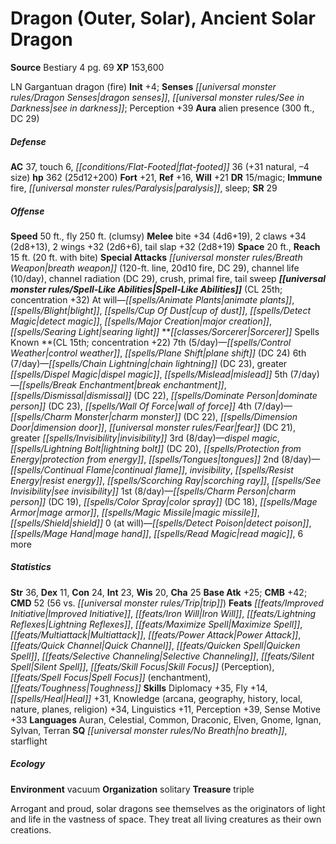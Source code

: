 ﻿---
cssclass: [monsters]
title1: Dragon (Outer, Solar), Ancient Solar Dragon
title2: Ancient Solar Dragon
CR: 18
sources:
- name: Bestiary 4
  page: 69
  link: http://paizo.com/products/btpy91ds?Pathfinder-Roleplaying-Game-Bestiary-4
XP: 153600
alignment: LN
size: Gargantuan
type: dragon
subtypes:
- fire
initiative:
  bonus: 4
senses:
  dragon senses: true
  see in darkness: true
auras:
- name: alien presence
  radius: 300
  DC: 29
AC:
  AC: 37
  touch: 6
  flat_footed: 36
  components:
    natural: 31
    size: -4
HP:
  HP: 362
  long: 25d12+200
saves:
  fort: 21
  ref: 16
  will: 21
DR:
- amount: 15
  weakness: magic
immunities:
- fire
- paralysis
- sleep
SR: 29
speeds:
  base: 50
  fly: 250
  fly_maneuverability: clumsy
attacks:
  melee:
  - - text: bite +34 (4d6+19)
      entries:
      - - damage: 4d6+19
      attack: bite
      bonus:
      - 34
    - text: 2 claws +34 (2d8+13)
      entries:
      - - damage: 2d8+13
      count: 2
      attack: claws
      bonus:
      - 34
    - text: 2 wings +32 (2d6+6)
      entries:
      - - damage: 2d6+6
      count: 2
      attack: wings
      bonus:
      - 32
    - text: tail slap +32 (2d8+19)
      entries:
      - - damage: 2d8+19
      attack: tail slap
      bonus:
      - 32
  special:
  - breath weapon (120-ft. line, 20d10 fire, DC 29)
  - channel life (10/day)
  - channel radiation (DC 29)
  - crush
  - primal fire
  - tail sweep
space: 20
reach: 15
reach_other: 20 ft. with bite
spell_like_abilities:
  entries:
  - name: animate plants
    source: default
    freq: At will
  - name: blight
    source: default
    freq: At will
  - superscripts:
    - APG
    name: cup of dust
    source: default
    freq: At will
  - name: detect magic
    source: default
    freq: At will
  - name: major creation
    source: default
    freq: At will
  - name: searing light
    source: default
    freq: At will
  sources:
  - name: default
    CL: 25
    concentration: 32
spells:
  entries:
  - name: control weather
    source: Sorcerer
    level: 7
  - name: plane shift
    source: Sorcerer
    level: 7
    DC: 24
  - name: chain lightning
    source: Sorcerer
    level: 6
    DC: 23
  - name: greater dispel magic
    source: Sorcerer
    level: 6
  - name: mislead
    source: Sorcerer
    level: 6
  - name: break enchantment
    source: Sorcerer
    level: 5
  - name: dismissal
    source: Sorcerer
    level: 5
    DC: 22
  - name: dominate person
    source: Sorcerer
    level: 5
    DC: 23
  - name: wall of force
    source: Sorcerer
    level: 5
  - name: charm monster
    source: Sorcerer
    level: 4
    DC: 22
  - name: dimension door
    source: Sorcerer
    level: 4
  - name: fear
    source: Sorcerer
    level: 4
    DC: 21
  - name: greater invisibility
    source: Sorcerer
    level: 4
  - name: dispel magic
    source: Sorcerer
    level: 3
  - name: lightning bolt
    source: Sorcerer
    level: 3
    DC: 20
  - name: protection from energy
    source: Sorcerer
    level: 3
  - name: tongues
    source: Sorcerer
    level: 3
  - name: continual flame
    source: Sorcerer
    level: 2
  - name: invisibility
    source: Sorcerer
    level: 2
  - name: resist energy
    source: Sorcerer
    level: 2
  - name: scorching ray
    source: Sorcerer
    level: 2
  - name: see invisibility
    source: Sorcerer
    level: 2
  - name: charm person
    source: Sorcerer
    level: 1
    DC: 19
  - name: color spray
    source: Sorcerer
    level: 1
    DC: 18
  - name: mage armor
    source: Sorcerer
    level: 1
  - name: magic missile
    source: Sorcerer
    level: 1
  - name: shield
    source: Sorcerer
    level: 1
  - name: detect poison
    source: Sorcerer
    level: 0
  - name: mage hand
    source: Sorcerer
    level: 0
  - name: read magic
    source: Sorcerer
    level: 0
  - name: 6 more
    source: Sorcerer
    level: 0
  sources:
  - name: Sorcerer
    type: known
    CL: 15
    concentration: 22
    slots:
      7: 5
      6: 7
      5: 7
      4: 7
      3: 8
      2: 8
      1: 8
      0: at-will
ability_scores:
  STR: 36
  DEX: 11
  CON: 24
  INT: 23
  WIS: 20
  CHA: 25
BAB: 25
CMB: 42
CMD: 52
CMD_other: 56 vs. trip
feats:
- name: Improved Initiative
- name: Iron Will
- name: Lightning Reflexes
- name: Maximize Spell
- name: Multiattack
- name: Power Attack
- superscripts:
  - UM
  name: Quick Channel
- name: Quicken Spell
- name: Selective Channeling
- name: Silent Spell
- name: Skill Focus (Perception)
- name: Spell Focus (enchantment)
- name: Toughness
skills:
  Diplomacy: 35
  Fly: 14
  Heal: 31
  Knowledge (arcana): 34
  Knowledge (geography): 34
  Knowledge (history): 34
  Knowledge (local): 34
  Knowledge (nature): 34
  Knowledge (planes): 34
  Knowledge (religion): 34
  Linguistics: 11
  Perception: 39
  Sense Motive: 33
languages:
- Auran
- Celestial
- Common
- Draconic
- Elven
- Gnome
- Ignan
- Sylvan
- Terran
special_qualities:
- no breath
- starflight
ecology:
  environment: vacuum
  organization: solitary
  treasure_type: triple
desc_long: Arrogant and proud, solar dragons see themselves as the originators of
  light and life in the vastness of space. They treat all living creatures as their
  own creations.

---

# Dragon (Outer, Solar), Ancient Solar Dragon

**Source** Bestiary 4 pg. 69
**XP** 153,600

LN Gargantuan dragon (fire)
**Init** +4; **Senses** _[[universal monster rules/Dragon Senses|dragon senses]]_, _[[universal monster rules/See in Darkness|see in darkness]]_; Perception +39
**Aura** alien presence (300 ft., DC 29)

##### Defense

**AC** 37, touch 6, _[[conditions/Flat-Footed|flat-footed]]_ 36 (+31 natural, –4 size)
**hp** 362 (25d12+200)
**Fort** +21, **Ref** +16, **Will** +21
**DR** 15/magic; **Immune** fire, _[[universal monster rules/Paralysis|paralysis]]_, sleep; **SR** 29

##### Offense
**Speed** 50 ft., fly 250 ft. (clumsy)
**Melee** bite +34 (4d6+19), 2 claws +34 (2d8+13), 2 wings +32 (2d6+6), tail slap +32 (2d8+19)
**Space** 20 ft., **Reach** 15 ft. (20 ft. with bite)
**Special Attacks** _[[universal monster rules/Breath Weapon|breath weapon]]_ (120-ft. line, 20d10 fire, DC 29), channel life (10/day), channel radiation (DC 29), crush, primal fire, tail sweep
**_[[universal monster rules/Spell-Like Abilities|Spell-Like Abilities]]_** (CL 25th; concentration +32)
At will—_[[spells/Animate Plants|animate plants]]_, _[[spells/Blight|blight]]_, _[[spells/Cup Of Dust|cup of dust]]_, _[[spells/Detect Magic|detect magic]]_, _[[spells/Major Creation|major creation]]_, _[[spells/Searing Light|searing light]]_
**_[[classes/Sorcerer|Sorcerer]]_ Spells Known **(CL 15th; concentration +22)
7th (5/day)—_[[spells/Control Weather|control weather]]_, _[[spells/Plane Shift|plane shift]]_ (DC 24)
6th (7/day)—_[[spells/Chain Lightning|chain lightning]]_ (DC 23), greater _[[spells/Dispel Magic|dispel magic]]_, _[[spells/Mislead|mislead]]_
5th (7/day)—_[[spells/Break Enchantment|break enchantment]]_, _[[spells/Dismissal|dismissal]]_ (DC 22), _[[spells/Dominate Person|dominate person]]_ (DC 23), _[[spells/Wall Of Force|wall of force]]_
4th (7/day)—_[[spells/Charm Monster|charm monster]]_ (DC 22), _[[spells/Dimension Door|dimension door]]_, _[[universal monster rules/Fear|fear]]_ (DC 21), greater _[[spells/Invisibility|invisibility]]_
3rd (8/day)—_dispel magic_, _[[spells/Lightning Bolt|lightning bolt]]_ (DC 20), _[[spells/Protection from Energy|protection from energy]]_, _[[spells/Tongues|tongues]]_
2nd (8/day)—_[[spells/Continual Flame|continual flame]]_, _invisibility_, _[[spells/Resist Energy|resist energy]]_, _[[spells/Scorching Ray|scorching ray]]_, _[[spells/See Invisibility|see invisibility]]_
1st (8/day)—_[[spells/Charm Person|charm person]]_ (DC 19), _[[spells/Color Spray|color spray]]_ (DC 18), _[[spells/Mage Armor|mage armor]]_, _[[spells/Magic Missile|magic missile]]_, _[[spells/Shield|shield]]_
0 (at will)—_[[spells/Detect Poison|detect poison]]_, _[[spells/Mage Hand|mage hand]]_, _[[spells/Read Magic|read magic]]_, 6 more

##### Statistics
**Str** 36, **Dex** 11, **Con** 24, **Int** 23, **Wis** 20, **Cha** 25
**Base Atk** +25; **CMB** +42; **CMD** 52 (56 vs. _[[universal monster rules/Trip|trip]]_)
**Feats** _[[feats/Improved Initiative|Improved Initiative]]_, _[[feats/Iron Will|Iron Will]]_, _[[feats/Lightning Reflexes|Lightning Reflexes]]_, _[[feats/Maximize Spell|Maximize Spell]]_, _[[feats/Multiattack|Multiattack]]_, _[[feats/Power Attack|Power Attack]]_, _[[feats/Quick Channel|Quick Channel]]_, _[[feats/Quicken Spell|Quicken Spell]]_, _[[feats/Selective Channeling|Selective Channeling]]_, _[[feats/Silent Spell|Silent Spell]]_, _[[feats/Skill Focus|Skill Focus]]_ (Perception), _[[feats/Spell Focus|Spell Focus]]_ (enchantment), _[[feats/Toughness|Toughness]]_
**Skills** Diplomacy +35, Fly +14, _[[spells/Heal|Heal]]_ +31, Knowledge (arcana, geography, history, local, nature, planes, religion) +34, Linguistics +11, Perception +39, Sense Motive +33
**Languages** Auran, Celestial, Common, Draconic, Elven, Gnome, Ignan, Sylvan, Terran
**SQ** _[[universal monster rules/No Breath|no breath]]_, starflight

##### Ecology

**Environment** vacuum
**Organization** solitary
**Treasure** triple

Arrogant and proud, solar dragons see themselves as the originators of light and life in the vastness of space. They treat all living creatures as their own creations.